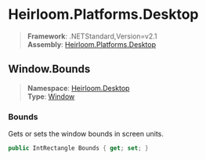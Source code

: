 # Heirloom.Platforms.Desktop

> **Framework**: .NETStandard,Version=v2.1  
> **Assembly**: [Heirloom.Platforms.Desktop][0]  

## Window.Bounds

> **Namespace**: [Heirloom.Desktop][0]  
> **Type**: [Window][1]  

### Bounds

Gets or sets the window bounds in screen units.

```cs
public IntRectangle Bounds { get; set; }
```

[0]: ../../../Heirloom.Platforms.Desktop.md
[1]: ../Window.md
